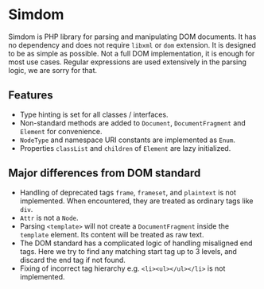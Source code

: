 # Simdom

Simdom is PHP library for parsing and manipulating DOM documents.
It has no dependency and does not require `libxml` or `dom` extension.
It is designed to be as simple as possible.
Not a full DOM implementation, it is enough for most use cases.
Regular expressions are used extensively in the parsing logic, we are sorry for that.

## Features

- Type hinting is set for all classes / interfaces.
- Non-standard methods are added to `Document`, `DocumentFragment` and `Element` for convenience.
- `NodeType` and namespace URI constants are implemented as `Enum`.
- Properties `classList` and `children` of `Element` are lazy initialized.

## Major differences from DOM standard

- Handling of deprecated tags `frame`, `frameset`, and `plaintext` is not implemented.
  When encountered, they are treated as ordinary tags like `div`.
- `Attr` is not a `Node`.
- Parsing `<template>` will not create a `DocumentFragment` inside the `template` element.
  Its content will be treated as raw text.
- The DOM standard has a complicated logic of handling misaligned end tags.
  Here we try to find any matching start tag up to 3 levels, and discard the end tag if not found.
- Fixing of incorrect tag hierarchy e.g. `<li><ul></ul></li>` is not implemented.
